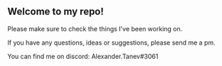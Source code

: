 ## Welcome to my repo!

Please make sure to check the things I've been working on.

If you have any questions, ideas or suggestions, please send me a pm. 

You can find me on discord: Alexander.Tanev#3061